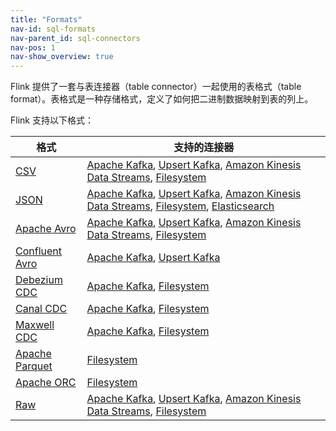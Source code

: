 ```yaml
---
title: "Formats"
nav-id: sql-formats
nav-parent_id: sql-connectors
nav-pos: 1
nav-show_overview: true
---
```

<!--
Licensed to the Apache Software Foundation (ASF) under one
or more contributor license agreements.  See the NOTICE file
distributed with this work for additional information
regarding copyright ownership.  The ASF licenses this file
to you under the Apache License, Version 2.0 (the
"License"); you may not use this file except in compliance
with the License.  You may obtain a copy of the License at

  http://www.apache.org/licenses/LICENSE-2.0

Unless required by applicable law or agreed to in writing,
software distributed under the License is distributed on an
"AS IS" BASIS, WITHOUT WARRANTIES OR CONDITIONS OF ANY
KIND, either express or implied.  See the License for the
specific language governing permissions and limitations
under the License.
-->

Flink 提供了一套与表连接器（table connector）一起使用的表格式（table format）。表格式是一种存储格式，定义了如何把二进制数据映射到表的列上。

Flink 支持以下格式：

<table class="table table-bordered">
    <thead>
      <tr>
        <th class="text-left">格式</th>
        <th class="text-left">支持的连接器</th>
      </tr>
    </thead>
    <tbody>
        <tr>
          <td><a href="{% link dev/table/connectors/formats/csv.zh.md %}">CSV</a></td>
          <td><a href="{% link dev/table/connectors/kafka.zh.md %}">Apache Kafka</a>,
          <a href="{% link dev/table/connectors/upsert-kafka.zh.md %}">Upsert Kafka</a>,
          <a href="{% link dev/table/connectors/kinesis.zh.md %}">Amazon Kinesis Data Streams</a>,
          <a href="{% link dev/table/connectors/filesystem.zh.md %}">Filesystem</a></td>
        </tr>
        <tr>
         <td><a href="{% link dev/table/connectors/formats/json.zh.md %}">JSON</a></td>
         <td><a href="{% link dev/table/connectors/kafka.zh.md %}">Apache Kafka</a>,
          <a href="{% link dev/table/connectors/upsert-kafka.zh.md %}">Upsert Kafka</a>,
          <a href="{% link dev/table/connectors/kinesis.zh.md %}">Amazon Kinesis Data Streams</a>,
          <a href="{% link dev/table/connectors/filesystem.zh.md %}">Filesystem</a>,
          <a href="{% link dev/table/connectors/elasticsearch.zh.md %}">Elasticsearch</a></td>
        </tr>
        <tr>
          <td><a href="{% link dev/table/connectors/formats/avro.zh.md %}">Apache Avro</a></td>
          <td><a href="{% link dev/table/connectors/kafka.zh.md %}">Apache Kafka</a>,
           <a href="{% link dev/table/connectors/upsert-kafka.zh.md %}">Upsert Kafka</a>,
           <a href="{% link dev/table/connectors/kinesis.zh.md %}">Amazon Kinesis Data Streams</a>,
           <a href="{% link dev/table/connectors/filesystem.zh.md %}">Filesystem</a></td>
        </tr>
        <tr>
          <td><a href="{% link dev/table/connectors/formats/avro-confluent.zh.md %}">Confluent Avro</a></td>
          <td><a href="{% link dev/table/connectors/kafka.zh.md %}">Apache Kafka</a>,
           <a href="{% link dev/table/connectors/upsert-kafka.zh.md %}">Upsert Kafka</a></td>
        </tr>
        <tr>
         <td><a href="{% link dev/table/connectors/formats/debezium.zh.md %}">Debezium CDC</a></td>
          <td><a href="{% link dev/table/connectors/kafka.zh.md %}">Apache Kafka</a>,
           <a href="{% link dev/table/connectors/filesystem.zh.md %}">Filesystem</a></td>
        </tr>
        <tr>
         <td><a href="{% link dev/table/connectors/formats/canal.zh.md %}">Canal CDC</a></td>
          <td><a href="{% link dev/table/connectors/kafka.zh.md %}">Apache Kafka</a>,
           <a href="{% link dev/table/connectors/filesystem.zh.md %}">Filesystem</a></td>
        </tr>
        <tr>
         <td><a href="{% link dev/table/connectors/formats/maxwell.zh.md %}">Maxwell CDC</a></td>
          <td><a href="{% link dev/table/connectors/kafka.zh.md %}">Apache Kafka</a>,
           <a href="{% link dev/table/connectors/filesystem.zh.md %}">Filesystem</a></td>
        </tr>
        <tr>
         <td><a href="{% link dev/table/connectors/formats/parquet.zh.md %}">Apache Parquet</a></td>
         <td><a href="{% link dev/table/connectors/filesystem.zh.md %}">Filesystem</a></td>
        </tr>
        <tr>
         <td><a href="{% link dev/table/connectors/formats/orc.zh.md %}">Apache ORC</a></td>
         <td><a href="{% link dev/table/connectors/filesystem.zh.md %}">Filesystem</a></td>
        </tr>
        <tr>
        <td><a href="{% link dev/table/connectors/formats/raw.zh.md %}">Raw</a></td>
        <td><a href="{% link dev/table/connectors/kafka.zh.md %}">Apache Kafka</a>,
          <a href="{% link dev/table/connectors/upsert-kafka.zh.md %}">Upsert Kafka</a>,
          <a href="{% link dev/table/connectors/kinesis.zh.md %}">Amazon Kinesis Data Streams</a>,
          <a href="{% link dev/table/connectors/filesystem.zh.md %}">Filesystem</a></td>
        </tr>
    </tbody>
</table>

